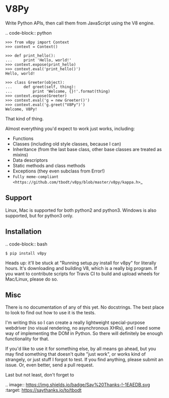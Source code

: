 V8Py
====

Write Python APIs, then call them from JavaScript using the V8 engine.

.. code-block:: python

    >>> from v8py import Context
    >>> context = Context()

    >>> def print_hello():
    ...     print 'Hello, world!'
    >>> context.expose(print_hello)
    >>> context.eval('print_hello()')
    Hello, world!

    >>> class Greeter(object):
    ...     def greet(self, thing):
    ...         print 'Welcome, {}!'.format(thing)
    >>> context.expose(Greeter)
    >>> context.eval('g = new Greeter()')
    >>> context.eval('g.greet("V8Py")')
    Welcome, V8Py!

That kind of thing.

Almost everything you'd expect to work just works, including:

* Functions
* Classes (including old style classes, because I can)
* Inheritance (from the last base class, other base classes are treated as mixins)
* Data descriptors
* Static methods and class methods
* Exceptions (they even subclass from Error!)
* `Fully meme-compliant <https://github.com/tbodt/v8py/blob/master/v8py/kappa.h>`_

Support
-------

Linux, Mac is supported for both python2 and python3.
Windows is also supported, but for python3 only.

Installation
------------

.. code-block:: bash

    $ pip install v8py

Heads up: it'll be stuck at "Running setup.py install for v8py" for literally
hours. It's downloading and building V8, which is a really big program. If you
want to contribute scripts for Travis CI to build and upload wheels for
Mac/Linux, please do so.

Misc
----

There is no documentation of any of this yet. No docstrings. The best place to
look to find out how to use it is the tests.

I'm writing this so I can create a really lightweight special-purpose webdriver
(no visual rendering, no asynchronous XHRs), and I need some way of
implementing the DOM in Python. So there will definitely be enough
functionality for that. 

If you'd like to use it for something else, by all means go ahead, but you may
find something that doesn't quite "just work", or works kind of strangely, or
just stuff I forgot to test. If you find anything, please submit an issue. Or,
even better, send a pull request.

Last but not least, don't forget to

.. image:: https://img.shields.io/badge/Say%20Thanks-!-1EAEDB.svg 
   :target: https://saythanks.io/to/tbodt
